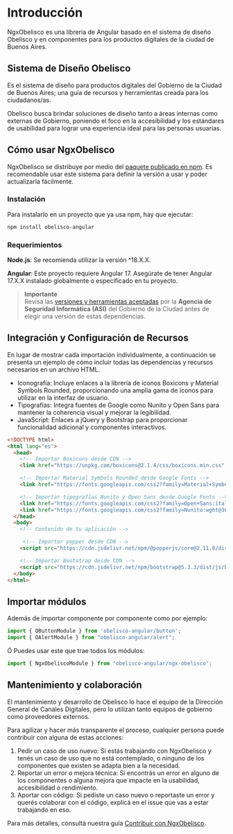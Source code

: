 # Introducción

NgxObelisco es una libreria de Angular basado en el sistema de diseño Obelisco y en componentes para los productos digitales de la ciudad de Buenos Aires.

## Sistema de Diseño Obelisco

Es el sistema de diseño para productos digitales del Gobierno de la Ciudad de Buenos Aires; una guía de recursos y herramientas creada para los ciudadanos/as.

Obelisco busca brindar soluciones de diseño tanto a áreas internas como externas de Gobierno, poniendo el foco en la accesibilidad y los estándares de usabilidad para lograr una experiencia ideal para las personas usuarias.

## Cómo usar NgxObelisco

NgxObelisco se distribuye por medio del [paquete publicado en npm](https://www.npmjs.com/package/ngx-obelisco). Es recomendable usar este sistema para definir la versión a usar y poder actualizarla fácilmente.

### Instalación

Para instalarlo en un proyecto que ya usa npm, hay que ejecutar:

```bash
npm install obelisco-angular
```

### Requerimientos

**Node.js**: Se recomienda utilizar la versión ^18.X.X.

**Angular**: Este proyecto requiere Angular 17. Asegúrate de tener Angular 17.X.X instalado globalmente o especificado en tu proyecto.

> **Importante**  
> Revisá las [versiones y herramientas aceptadas](https://asijira-confluence.buenosaires.gob.ar/display/ASI/Versiones++y+Herramientas+aceptadas+por+la+ASI) por la **Agencia de Seguridad Informática (ASI)** del Gobierno de la Ciudad antes de elegir una versión de estas dependencias.

## Integración y Configuración de Recursos

En lugar de mostrar cada importación individualmente, a continuación se presenta un ejemplo de cómo incluir todas las dependencias y recursos necesarios en un archivo HTML.

- Iconografía: Incluye enlaces a la librería de iconos Boxicons y Material Symbols Rounded, proporcionando una amplia gama de iconos para utilizar en la interfaz de usuario.
- Tipografías: Integra fuentes de Google como Nunito y Open Sans para mantener la coherencia visual y mejorar la legibilidad.
- JavaScript: Enlaces a jQuery y Bootstrap para proporcionar funcionalidad adicional y componentes interactivos.

```html
<!DOCTYPE html>
<html lang="es">
  <head>
    <!-- Importar Boxicons desde CDN -->
    <link href="https://unpkg.com/boxicons@2.1.4/css/boxicons.min.css" rel="stylesheet" />

    <!-- Importar Material Symbols Rounded desde Google Fonts -->
    <link href="https://fonts.googleapis.com/css2?family=Material+Symbols+Rounded:opsz,wght,FILL,GRAD@24,400,1,0" rel="stylesheet" />

    <!-- Importar tipografías Nunito y Open Sans desde Google Fonts -->
    <link href="https://fonts.googleapis.com/css2?family=Open+Sans:ital,wght@0,400;0,600;0,700;1,400&display=swap" rel="stylesheet" />
    <link href="https://fonts.googleapis.com/css2?family=Nunito:wght@300;400;600;700&display=swap" rel="stylesheet" />
  </head>
  <body>
    <!-- Contenido de tu aplicación -->

     <!-- Importar popper desde CDN -->
    <script src="https://cdn.jsdelivr.net/npm/@popperjs/core@2.11.8/dist/umd/popper.min.js" integrity="sha384-I7E8VVD/ismYTF4hNIPjVp/Zjvgyol6VFvRkX/vR+Vc4jQkC+hVqc2pM8ODewa9r" crossOrigin="anonymous"></script>

    <!-- Importar Bootstrap desde CDN -->
    <script src="https://cdn.jsdelivr.net/npm/bootstrap@5.3.3/dist/js/bootstrap.min.js" integrity="sha384-0pUGZvbkm6XF6gxjEnlmuGrJXVbNuzT9qBBavbLwCsOGabYfZo0T0to5eqruptLy" crossOrigin="anonymous"></script>
  </body>
</html>
```

## Importar módulos

Además de importar componente por componente como por ejemplo:

```js
import { OButtonModule } from 'obelisco-angular/button';
import { OAlertModule } from "obelisco-angular/alert";
```

Ó Puedes usar este que trae todos los módulos:

```js
import { NgxObeliscoModule } from "obelisco-angular/ngx-obelisco";
```

## Mantenimiento y colaboración

El mantenimiento y desarrollo de Obelisco lo hace el equipo de la Dirección General de Canales Digitales, pero lo utilizan tanto equipos de gobierno como proveedores externos.

Para agilizar y hacer más transparente el proceso, cualquier persona puede contribuir con alguna de estas acciones:

1. Pedir un caso de uso nuevo: Si estás trabajando con NgxObelisco y tenés un caso de uso que no está contemplado, o ninguno de los componentes que existen se adapta bien a la necesidad.
2. Reportar un error o mejora técnica: Si encontrás un error en alguno de los componentes o alguna mejora que impacte en la usabilidad, accesibilidad o rendimiento.
3. Aportar con código: Si pediste un caso nuevo o reportaste un error y querés colaborar con el código, explicá en el issue que vas a estar trabajando en eso.

Para más detalles, consultá nuestra guía [Contribuir con NgxObelisco](https://github.com/gcba/obelisco-angular/blob/main/CONTRIBUTING.md).
